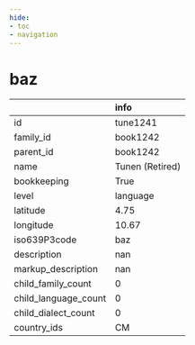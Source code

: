 ```yaml
---
hide:
- toc
- navigation
---
```

# baz
|                      | info            |
|:---------------------|:----------------|
| id                   | tune1241        |
| family_id            | book1242        |
| parent_id            | book1242        |
| name                 | Tunen (Retired) |
| bookkeeping          | True            |
| level                | language        |
| latitude             | 4.75            |
| longitude            | 10.67           |
| iso639P3code         | baz             |
| description          | nan             |
| markup_description   | nan             |
| child_family_count   | 0               |
| child_language_count | 0               |
| child_dialect_count  | 0               |
| country_ids          | CM              |